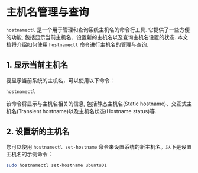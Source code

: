 # 主机名管理与查询 

`hostnamectl` 是一个用于管理和查询系统主机名的命令行工具. 它提供了一些方便的功能, 包括显示当前主机名、设置新的主机名以及查询主机名设置的状态. 本文档将介绍如何使用 `hostnamectl` 命令进行主机名的管理与查询.

## 1. 显示当前主机名

要显示当前系统的主机名，可以使用以下命令：

```bash
hostnamectl
```
该命令将显示与主机名相关的信息, 包括静态主机名(Static hostname)、交互式主机名(Transient hostname)以及主机名状态(Hostname status)等.

## 2. 设置新的主机名

您可以使用 `hostnamectl set-hostname` 命令来设置系统的新主机名。以下是设置主机名的示例命令：

```bash
sudo hostnamectl set-hostname ubuntu01
```

